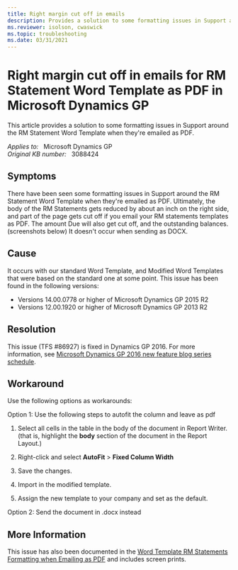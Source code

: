 ```yaml
---
title: Right margin cut off in emails
description: Provides a solution to some formatting issues in Support around the RM Statement Word Template when they're emailed as PDF.
ms.reviewer: isolson, cwaswick
ms.topic: troubleshooting
ms.date: 03/31/2021
---
```

# Right margin cut off in emails for RM Statement Word Template as PDF in Microsoft Dynamics GP

This article provides a solution to some formatting issues in Support around the RM Statement Word Template when they're emailed as PDF.

_Applies to:_ &nbsp; Microsoft Dynamics GP  
_Original KB number:_ &nbsp; 3088424

## Symptoms

There have been seen some formatting issues in Support around the RM Statement Word Template when they're emailed as PDF. Ultimately, the body of the RM Statements gets reduced by about an inch on the right side, and part of the page gets cut off if you email your RM statements templates as PDF. The amount Due will also get cut off, and the outstanding balances. (screenshots below) It doesn't occur when sending as DOCX.

## Cause

It occurs with our standard Word Template, and Modified Word Templates that were based on the standard one at some point. This issue has been found in the following versions:

- Versions 14.00.0778 or higher of Microsoft Dynamics GP 2015 R2
- Versions 12.00.1920 or higher of Microsoft Dynamics GP 2013 R2

## Resolution

This issue (TFS #86927) is fixed in Dynamics GP 2016. For more information, see [Microsoft Dynamics GP 2016 new feature blog series schedule](https://community.dynamics.com/gp/b/dynamicsgp/posts/microsoft-dynamics-gp-2016-new-features-blog-series-schedule).

## Workaround

Use the following options as workarounds:

Option 1: Use the following steps to autofit the column and leave as pdf

1. Select all cells in the table in the body of the document in Report Writer. (that is, highlight the **body** section of the document in the Report Layout.)

2. Right-click and select **AutoFit** > **Fixed Column Width**

3. Save the changes.

4. Import in the modified template.

5. Assign the new template to your company and set as the default.

Option 2: Send the document in .docx instead

## More Information

This issue has also been documented in the [Word Template RM Statements Formatting when Emailing as PDF](https://community.dynamics.com/gp/b/dynamicsgp/posts/word-template-rm-statements-formatting-when-emailing-as-pdf) and includes screen prints.
